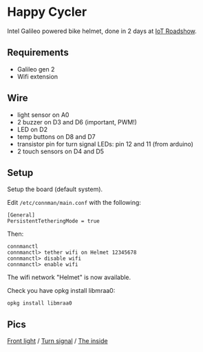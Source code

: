 Happy Cycler
============

Intel Galileo powered bike helmet, done in 2 days at [IoT Roadshow](https://www.hackerleague.org/hackathons/intel-r-iot-roadshow-paris/hacks/happy-cycler).

Requirements
------------

- Galileo gen 2
- Wifi extension

Wire
----

- light sensor on A0
- 2 buzzer on D3 and D6 (important, PWM!)
- LED on D2
- temp buttons on D8 and D7
- transistor pin for turn signal LEDs: pin 12 and 11 (from arduino)
- 2 touch sensors on D4 and D5

Setup
-----

Setup the board (default system).

Edit `/etc/connman/main.conf` with the following:

    [General]
    PersistentTetheringMode = true

Then:

    connmanctl
    connmanctl> tether wifi on Helmet 12345678
    connmanctl> disable wifi
    connmanctl> enable wifi

The wifi network "Helmet" is now available.

Check you have opkg install libmraa0:

    opkg install libmraa0

Pics
----

[Front light](http://i.imgur.com/4b453gb.jpg) / [Turn signal](http://i.imgur.com/tmOEowx) / [The inside](http://i.imgur.com/BcM5ayB.jpg)